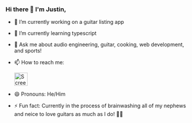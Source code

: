 ### Hi there 👋 I'm Justin,

- 🔭 I’m currently working on a guitar listing app
- 🌱 I’m currently learning typescript
- 💬 Ask me about audio engineering, guitar, cooking, web development, and sports!
- 📫 How to reach me:

  <a href='https://linkedin.com/in/justinpeisker' target='_blank'> <img width="36" alt="Screen Shot 2022-02-26 at 8 33 14 AM" src="https://user-images.githubusercontent.com/87906218/155851410-1c0e78b4-e82a-4d9f-b75f-d6402c5c7fa8.png"> </a>


  

   
- 😄 Pronouns: He/Him
- ⚡ Fun fact: Currently in the process of brainwashing all of my nephews and neice to love guitars as much as I do! 🤘🎸

<!--
**justinpeisker/justinpeisker** is a ✨ _special_ ✨ repository because its `README.md` (this file) appears on your GitHub profile.

Here are some ideas to get you started:


-->
